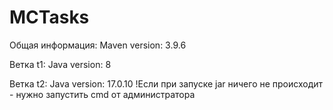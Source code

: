 # MCTasks
Общая информация:
Maven version: 3.9.6

Ветка t1:
Java version: 8


Ветка t2:
Java version: 17.0.10
!Если при запуске jar ничего не происходит - нужно запустить cmd от администратора
